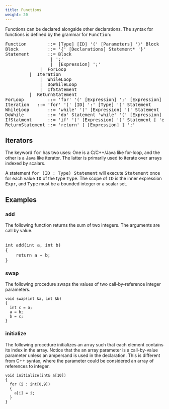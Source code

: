 ```yaml
---
title: Functions
weight: 20
---
```


Functions can be declared alongside other declarations. The syntax for functions is defined by the grammar for <tt>Function</tt>:

<pre>
Function        ::= [Type] [ID] '(' [Parameters] ')' Block 
Block	        ::= '{' [Declarations] Statement* '}'
Statement       ::= Block
                 | ';'
                 |  [Expression] ';'
	         |  ForLoop
		 |  Iteration
	         |  WhileLoop 
	         |  DoWhileLoop 
	         |  IfStatement 
		 |  ReturnStatement
ForLoop	        ::= 'for' '(' [Expression] ';' [Expression] ';' [Expression] ')' Statement 
Iteration	::= 'for' '(' [ID] ':' [Type] ')' Statement
WhileLoop       ::= 'while' '(' [Expression] ')' Statement
DoWhile         ::= 'do' Statement 'while' '(' [Expression] ')' ';'
IfStatment      ::= 'if' '(' [Expression] ')' Statement [ 'else' Statement ]
ReturnStatement ::= 'return' [ [Expression] ] ';'
</pre>

## Iterators

The keyword <tt>for</tt> has two uses: One is a C/C++/Java like for-loop, and the other is a Java like iterator. The latter is primarily used to iterate over arrays indexed by scalars.

A statement <tt>for (ID : Type) Statement</tt> will execute <tt>Statement</tt> once for each value <tt>ID</tt> of the type <tt>Type</tt>. The scope of <tt>ID</tt> is the inner expression <tt>Expr</tt>, and <tt>Type</tt> must be a bounded integer or a scalar set.

## Examples

### add

The following function returns the sum of two integers. The arguments are call by value.

<pre> 
int add(int a, int b)
{
    return a + b; 
}
</pre>

### swap

The following procedure swaps the values of two call-by-reference integer parameters.

```
void swap(int &a, int &b) 
{
  int c = a;
  a = b;
  b = c;
}
```

### initialize

The following procedure initializes an array such that each element contains its index in the array. Notice that the an array parameter is a call-by-value parameter unless an ampersand is used in the declaration. This is different from C++ syntax, where the parameter could be considered an array of references to integer.

```
void initialize(int& a[10])
{
  for (i : int[0,9]) 
  {
    a[i] = i;
  }
}
```